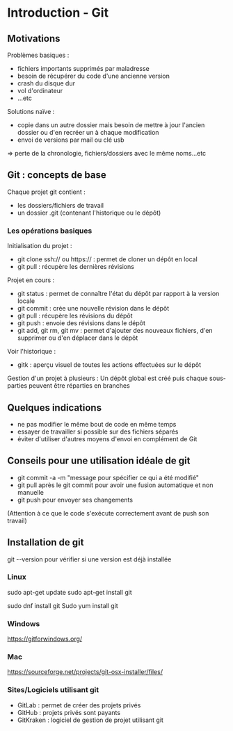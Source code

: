 # Introduction - Git

## Motivations

Problèmes basiques :
* fichiers importants supprimés par maladresse
* besoin de récupérer du code d'une ancienne version
* crash du disque dur
* vol d'ordinateur
* ...etc

Solutions naïve :
* copie dans un autre dossier mais besoin de mettre à jour l'ancien dossier ou d'en recréer un à chaque modification
* envoi de versions par mail ou clé usb

=> perte de la chronologie, fichiers/dossiers avec le même noms...etc 

## Git : concepts de base

Chaque projet git contient :
* les dossiers/fichiers de travail
* un dossier .git (contenant l'historique ou le dépôt)

### Les opérations basiques

Initialisation du projet :
* git clone ssh:// ou https:// : permet de cloner un dépôt en local
* git pull : récupère les dernières révisions

Projet en cours :
* git status : permet de connaître l'état du dépôt par rapport à la version locale
* git commit : crée une nouvelle révision dans le dépôt
* git pull : récupère les révisions du dépôt
* git push : envoie des révisions dans le dépôt
* git add, git rm, git mv : permet d'ajouter des nouveaux fichiers, d'en supprimer ou d'en déplacer dans le dépôt

Voir l'historique :
* gitk : aperçu visuel de toutes les actions effectuées sur le dépôt

Gestion d'un projet à plusieurs :
Un dépôt global est créé puis chaque sous-parties peuvent être réparties en branches


## Quelques indications

* ne pas modifier le même bout de code en même temps
* essayer de travailler si possible sur des fichiers séparés
* éviter d'utiliser d'autres moyens d'envoi en complément de Git

## Conseils pour une utilisation idéale de git

* git commit -a -m "message pour spécifier ce qui a été modifié"
* git pull après le git commit pour avoir une fusion automatique et non manuelle
* git push pour envoyer ses changements 

(Attention à ce que le code s'exécute correctement avant de push son travail)


## Installation de git

git --version pour vérifier si une version est déjà installée

### Linux
sudo apt-get update sudo apt-get install git

sudo dnf install git Sudo yum install git

### Windows

https://gitforwindows.org/

### Mac

https://sourceforge.net/projects/git-osx-installer/files/


### Sites/Logiciels utilisant git
* GitLab : permet de créer des projets privés
* GitHub : projets privés sont payants
* GitKraken : logiciel de gestion de projet utilisant git
